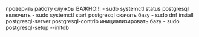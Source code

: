 проверить работу службы ВАЖНО!!! - sudo systemctl status postgresql
включить - sudo systemctl start postgresql
скачать базу - sudo dnf install postgresql-server postgresql-contrib 
инициализировать базу - sudo postgresql-setup --initdb

